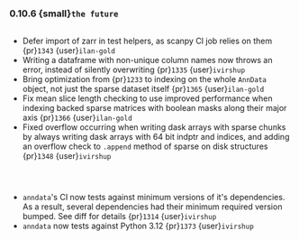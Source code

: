 ### 0.10.6 {small}`the future`

```{rubric} Bugfix
```

* Defer import of zarr in test helpers, as scanpy CI job relies on them {pr}`1343` {user}`ilan-gold`
* Writing a dataframe with non-unique column names now throws an error, instead of silently overwriting {pr}`1335` {user}`ivirshup`
* Bring optimization from {pr}`1233` to indexing on the whole `AnnData` object, not just the sparse dataset itself {pr}`1365` {user}`ilan-gold`
* Fix mean slice length checking to use improved performance when indexing backed sparse matrices with boolean masks along their major axis {pr}`1366` {user}`ilan-gold`
* Fixed overflow occurring when writing dask arrays with sparse chunks by always writing dask arrays with 64 bit indptr and indices, and adding an overflow check to `.append` method of sparse on disk structures {pr}`1348` {user}`ivirshup`

```{rubric} Documentation
```

```{rubric} Performance
```

```{rubric} Development
```

* `anndata`'s CI now tests against minimum versions of it's dependencies. As a result, several dependencies had their minimum required version bumped. See diff for details {pr}`1314` {user}`ivirshup`
* `anndata` now tests against Python 3.12 {pr}`1373` {user}`ivirshup`
